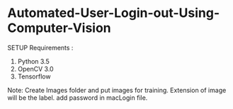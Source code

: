 # Automated-User-Login-out-Using-Computer-Vision

SETUP Requirements :
1) Python 3.5
2) OpenCV 3.0
3) Tensorflow

Note: 
  Create Images folder and put images for training. Extension of image will be the label.
  add password in macLogin file.
